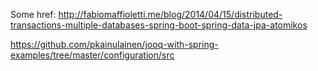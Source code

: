 
Some href:
http://fabiomaffioletti.me/blog/2014/04/15/distributed-transactions-multiple-databases-spring-boot-spring-data-jpa-atomikos

https://github.com/pkainulainen/jooq-with-spring-examples/tree/master/configuration/src